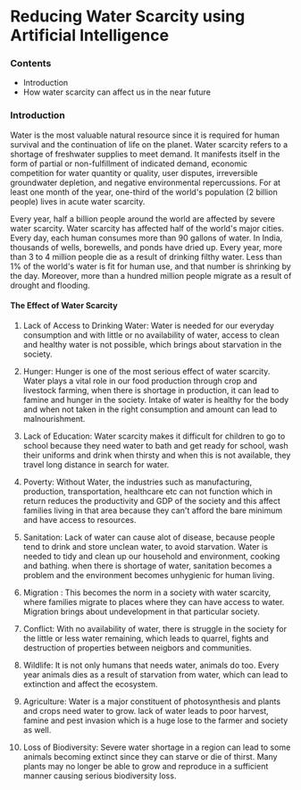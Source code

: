 # Reducing Water Scarcity using Artificial Intelligence

### Contents

- Introduction
- How water scarcity can affect us in the near future


### Introduction
Water is the most valuable natural resource since it is required for human survival and the continuation of life on the planet. Water scarcity refers to a shortage of freshwater supplies to meet demand. It manifests itself in the form of partial or non-fulfillment of indicated demand, economic competition for water quantity or quality, user disputes, irreversible groundwater depletion, and negative environmental repercussions.
For at least one month of the year, one-third of the world's population (2 billion people) lives in acute water scarcity. 

Every year, half a billion people around the world are affected by severe water scarcity.
Water scarcity has affected half of the world's major cities.
Every day, each human consumes more than 90 gallons of water. In India, thousands of wells, borewells, and ponds have dried up. Every year, more than 3 to 4 million people die as a result of drinking filthy water. Less than 1% of the world's water is fit for human use, and that number is shrinking by the day.
Moreover, more than a hundred million people migrate as a result of drought and flooding.

#### The Effect of Water Scarcity

1. Lack of Access to Drinking Water: Water is needed for our everyday consumption and with little or no availability of water, access to clean and healthy water is not possible, which brings about starvation in the society.

3. Hunger: Hunger is one of the most serious effect of water scarcity. Water plays a vital role in our food production through crop and livestock farming, when there is shortage in production, it can lead to famine and hunger in the society. Intake of water is healthy for the body and when not taken in the right consumption and amount can lead to malnourishment.

5. Lack of Education: Water scarcity makes it difficult for children to go to school because they need water to bath and get ready for school, wash their uniforms and drink when thirsty and when this is not available, they travel long distance in search for water.

7. Poverty: Without Water, the industries such as manufacturing, production, transportation, healthcare etc can not function which in return reduces the productivity and GDP of the society and this affect families living in that area because they can't afford the bare minimum and have access to resources. 

9. Sanitation: Lack of water can cause alot of disease, because people tend to drink and store unclean water, to avoid starvation.  Water is needed to tidy and clean up our household and environment, cooking and bathing. when there is shortage of water, sanitation becomes a problem and the environment becomes unhygienic for human living.

9. Migration : This becomes the norm in a society with water scarcity, where families migrate to places where they can have access to water. Migration brings about undevelopment in that particular society.

11. Conflict: With no availability of water, there is struggle in the society for the little or less water remaining, which leads to quarrel, fights and destruction of properties between neigbors and communities.

12. Wildlife: It is not only humans that needs water, animals do too. Every year animals dies as a result of starvation from water, which can lead to extinction and affect the ecosystem. 

13. Agriculture: Water is a major constituent of photosynthesis and plants and crops need water to grow. lack of water leads to poor harvest, famine and pest invasion which is a huge lose to the farmer and society as well.

14. Loss of Biodiversity: Severe water shortage in a region can lead to some animals becoming extinct since they can starve or die of thirst. Many plants may no longer be able to grow and reproduce in a sufficient manner causing serious biodiversity loss.









